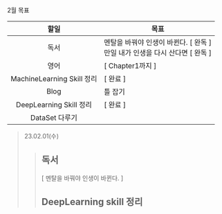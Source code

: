2월 목표

|            할일            | 목표                                                         |
| :------------------------: | ------------------------------------------------------------ |
|            독서            | 멘탈을 바꿔야 인생이 바뀐다. [ 완독 ]<br />만일 내가 인생을 다시 산다면 [ 완독 ] |
|            영어            | [ Chapter1까지 ]                                             |
| MachineLearning Skill 정리 | [ 완료 ]                                                     |
|            Blog            | 틀 잡기                                                      |
|  DeepLearning Skill 정리   | [ 완료 ]                                                     |
|       DataSet 다루기       |                                                              |

> 23.02.01(수)
> > ## 독서 
> > [ 멘탈을 바꿔야 인생이 바뀐다. ]
> > 
> > ## DeepLearning skill 정리

